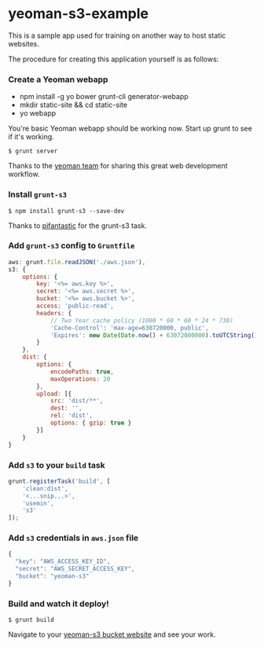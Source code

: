 yeoman-s3-example
=================

This is a sample app used for training on another way to host static websites.

The procedure for creating this application yourself is as follows:

### Create a Yeoman webapp

  * npm install -g yo bower grunt-cli generator-webapp
  * mkdir static-site && cd static-site
  * yo webapp

You're basic Yeoman webapp should be working now. Start up grunt to see if it's working.

    $ grunt server

Thanks to the [yeoman team](http://yeoman.io/) for sharing this great web development workflow.
 
### Install `grunt-s3`

    $ npm install grunt-s3 --save-dev

Thanks to [pifantastic](https://github.com/pifantastic/grunt-s3) for the grunt-s3 task.
  
### Add `grunt-s3` config to `Gruntfile`

```javascript
aws: grunt.file.readJSON('./aws.json'),
s3: {
    options: {
        key: '<%= aws.key %>',
        secret: '<%= aws.secret %>',
        bucket: '<%= aws.bucket %>',
        access: 'public-read',
        headers: {
            // Two Year cache policy (1000 * 60 * 60 * 24 * 730)
            'Cache-Control': 'max-age=630720000, public',
            'Expires': new Date(Date.now() + 63072000000).toUTCString()
        }
    },
    dist: {
        options: {
            encodePaths: true,
            maxOperations: 20
        },
        upload: [{
            src: 'dist/**',
            dest: '',
            rel: 'dist',
            options: { gzip: true }
        }]
    }
}
```

### Add `s3` to your `build` task

```javascript
grunt.registerTask('build', [
    'clean:dist',
    '<...snip...>',
    'usemin',
    's3'
]);
```

### Add `s3` credentials in `aws.json` file

```javascript
{
  "key": "AWS_ACCESS_KEY_ID",
  "secret": "AWS_SECRET_ACCESS_KEY",
  "bucket": "yeoman-s3"
}
```

### Build and watch it deploy!

    $ grunt build
  
Navigate to your [yeoman-s3 bucket website](http://yeoman-s3.s3-website-us-east-1.amazonaws.com/) and see your work.
